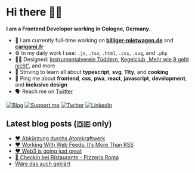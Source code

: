 # Hi there 👋🏼

**I am a Frontend Developer working in Cologne, Germany.**

* 🏢 I am currently full-time working on **[billiger-mietwagen.de](https://www.billiger-mietwagen.de/)** and **[carigami.fr](https://www.carigami.fr/)**
* ⚙️ In my daily work I use: `.js`, `.tsx`, `.html`, `.css`, `.svg`, and `.php`
* 💅🏼 Designed: [Instrumentalverein Tüddern](https://instrumentalverein-tueddern.de/), [Kegelclub „Mehr wie 9 geht nicht“](https://kegelclub-tüddern.de/), and more
* 🌱 Striving to learn all about **typescript**, **svg**, **11ty**, and **cooking**
* 💬 Ping me about **frontend**, **css**, **pwa**, **react**, **javascript**, **development**, and **inclusive design**
* 🗣️ Reach me on <a rel="me" href="https://twitter.com/dreamseer">Twitter</a>

[![Blog](https://img.shields.io/badge/blog-c71585?style=for-the-badge&logo=wordpress&logoColor=white)](https://marcgoertz.de/)
[![Support me](https://img.shields.io/badge/Buy%20me%20a%20coffee-FF5E5B?style=for-the-badge&logo=ko-fi&logoColor=white)](https://ko-fi.com/mrcgrtz)
[![Twitter](https://img.shields.io/badge/twitter-1DA1F2?style=for-the-badge&logo=twitter&logoColor=white)](https://twitter.com/dreamseer)
[![LinkedIn](https://img.shields.io/badge/linkedin-0A66C2?style=for-the-badge&logo=linkedin&logoColor=white)](https://www.linkedin.com/in/mrcgrtz/)

## Latest blog posts (🇩🇪 only)

<!-- POST-LIST:START -->
- [❤️ Abkürzung durchs Atomkraftwerk](https://marcgoertz.de/2021/%e2%9d%a4%ef%b8%8f-abkuerzung-durchs-atomkraftwerk)
- [❤️ Working With Web Feeds: It’s More Than RSS](https://marcgoertz.de/2021/%e2%9d%a4%ef%b8%8f-working-with-web-feeds-its-more-than-rss)
- [❤️ Web3 is going just great](https://marcgoertz.de/2021/%e2%9d%a4%ef%b8%8f-web3-is-going-just-great)
- [📍 Checkin bei Ristaurante - Pizzeria Roma](https://marcgoertz.de/2021/3590)
- [Wäre das auch geklärt](https://marcgoertz.de/2021/waere-das-auch-geklaert)
<!-- POST-LIST:END -->

